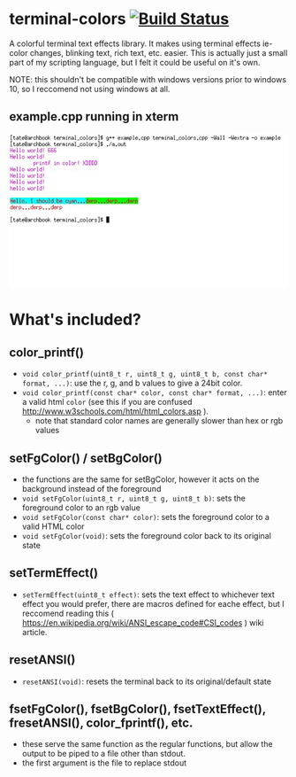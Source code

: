 # terminal-colors [![Build Status](https://travis-ci.org/dvtate/terminal-colors.svg?branch=master)](https://travis-ci.org/dvtate/terminal-colors)
A colorful terminal text effects library. It makes using terminal effects ie- color changes, blinking text, rich text, etc. easier. This is actually just a small part of my scripting language, but I felt it could be useful on it's own.

NOTE: this shouldn't be compatible with windows versions prior to windows 10, so I reccomend not using windows at all.
## example.cpp running in xterm <!-- update this plz-->
![example gif](demo.gif) 

# What's included?

## color_printf()
  - `void color_printf(uint8_t r, uint8_t g, uint8_t b, const char* format, ...)`: use the r, g, and b values to give a 24bit color. 
  - `void color_printf(const char* color, const char* format, ...)`: enter a valid html `color` (see this if you are confused http://www.w3schools.com/html/html_colors.asp ).
    + note that standard color names are generally slower than hex or rgb values

## setFgColor() / setBgColor() 
  - the functions are the same for setBgColor, however it acts on the background instead of the foreground
  - `void setFgColor(uint8_t r, uint8_t g, uint8_t b)`: sets the foreground color to an rgb value
  - `void setFgColor(const char* color)`: sets the foreground color to a valid HTML color
  - `void setFgColor(void)`: sets the foreground color back to its original state

## setTermEffect()
  - `setTermEffect(uint8_t effect)`: sets the text effect to whichever text effect you would prefer, there are macros defined for eache effect, but I reccomend reading this ( https://en.wikipedia.org/wiki/ANSI_escape_code#CSI_codes ) wiki article. 
  
## resetANSI()
  - `resetANSI(void)`: resets the terminal back to its original/default state

## fsetFgColor(), fsetBgColor(), fsetTextEffect(), fresetANSI(), color_fprintf(), etc.
  - these serve the same function as the regular functions, but allow the output to be piped to a file other than stdout.
  - the first argument is the file to replace stdout


